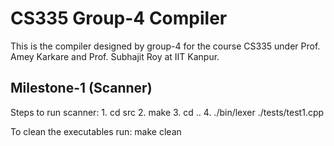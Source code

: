 # CS335 Group-4 Compiler

This is the compiler designed by group-4 for the course CS335 under Prof. Amey Karkare and Prof. Subhajit Roy at IIT Kanpur.

## Milestone-1 (Scanner)

Steps to run scanner: 
	1. cd src
     	2. make
     	3. cd ..
     	4. ./bin/lexer ./tests/test1.cpp

To clean the executables run:
	make clean
